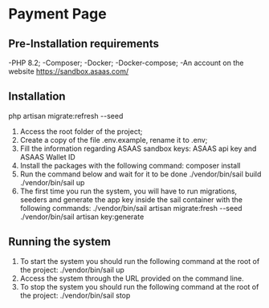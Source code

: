 # Payment Page

## Pre-Installation requirements

-PHP 8.2;
-Composer;
-Docker;
-Docker-compose;
-An account on the website https://sandbox.asaas.com/

## Installation

php artisan migrate:refresh --seed

1. Access the root folder of the project;
2. Create a copy of the file .env.example, rename it to .env;
3. Fill the information regarding ASAAS sandbox keys: ASAAS api key and ASAAS Wallet ID
3. Install the packages with the following command:
    composer install
4. Run the command below and wait for it to be done
    ./vendor/bin/sail build
    ./vendor/bin/sail up
5. The first time you run the system, you will have to run migrations, seeders and generate the app key inside the sail container with the following commands:
    ./vendor/bin/sail artisan migrate:fresh --seed
    ./vendor/bin/sail artisan key:generate
    

## Running the system

1. To start the system you should run the following command at the root of the project:
    ./vendor/bin/sail up
2. Access the system through the URL provided on the command line.
3. To stop the system you should run the following command at the root of the project:
    ./vendor/bin/sail stop

